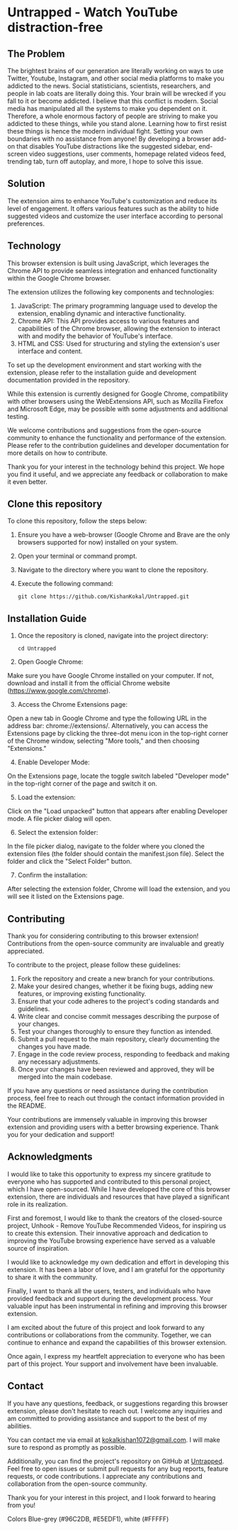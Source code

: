 # Untrapped - Watch YouTube distraction-free

## The Problem

The brightest brains of our generation are literally working on ways to use Twitter, Youtube, Instagram, and other social media platforms to make you addicted to the news. Social statisticians, scientists, researchers, and people in lab coats are literally doing this. Your brain will be wrecked if you fall to it or become addicted. I believe that this conflict is modern. Social media has manipulated all the systems to make you dependent on it. Therefore, a whole enormous factory of people are striving to make you addicted to these things, while you stand alone. Learning how to first resist these things is hence the modern individual fight. Setting your own boundaries with no assistance from anyone! By developing a browser add-on that disables YouTube distractions like the suggested sidebar, end-screen video suggestions, user comments, homepage related videos feed, trending tab, turn off autoplay, and more, I hope to solve this issue.

## Solution

The extension aims to enhance YouTube's customization and reduce its level of engagement. It offers various features such as the ability to hide suggested videos and customize the user interface according to personal preferences.

## Technology

This browser extension is built using JavaScript, which leverages the Chrome API to provide seamless integration and enhanced functionality within the Google Chrome browser.

The extension utilizes the following key components and technologies:

1. JavaScript: The primary programming language used to develop the extension, enabling dynamic and interactive functionality.
2. Chrome API: This API provides access to various features and capabilities of the Chrome browser, allowing the extension to interact with and modify the behavior of YouTube's interface.
3. HTML and CSS: Used for structuring and styling the extension's user interface and content.

To set up the development environment and start working with the extension, please refer to the installation guide and development documentation provided in the repository.

While this extension is currently designed for Google Chrome, compatibility with other browsers using the WebExtensions API, such as Mozilla Firefox and Microsoft Edge, may be possible with some adjustments and additional testing.

We welcome contributions and suggestions from the open-source community to enhance the functionality and performance of the extension. Please refer to the contribution guidelines and developer documentation for more details on how to contribute.

Thank you for your interest in the technology behind this project. We hope you find it useful, and we appreciate any feedback or collaboration to make it even better.

## Clone this repository

To clone this repository, follow the steps below:

1. Ensure you have a web-browser (Google Chrome and Brave are the only browsers supported for now) installed on your system.
2. Open your terminal or command prompt.
3. Navigate to the directory where you want to clone the repository.
4. Execute the following command:

   ```
   git clone https://github.com/KishanKokal/Untrapped.git
   ```

## Installation Guide

1. Once the repository is cloned, navigate into the project directory:

   ```
   cd Untrapped
   ```

2. Open Google Chrome:

Make sure you have Google Chrome installed on your computer. If not, download and install it from the official Chrome website (https://www.google.com/chrome).

3. Access the Chrome Extensions page:

Open a new tab in Google Chrome and type the following URL in the address bar: chrome://extensions/. Alternatively, you can access the Extensions page by clicking the three-dot menu icon in the top-right corner of the Chrome window, selecting "More tools," and then choosing "Extensions."

4. Enable Developer Mode:

On the Extensions page, locate the toggle switch labeled "Developer mode" in the top-right corner of the page and switch it on.

5. Load the extension:

Click on the "Load unpacked" button that appears after enabling Developer mode. A file picker dialog will open.

6. Select the extension folder:

In the file picker dialog, navigate to the folder where you cloned the extension files (the folder should contain the manifest.json file). Select the folder and click the "Select Folder" button.

7. Confirm the installation:

After selecting the extension folder, Chrome will load the extension, and you will see it listed on the Extensions page.

## Contributing

Thank you for considering contributing to this browser extension! Contributions from the open-source community are invaluable and greatly appreciated.

To contribute to the project, please follow these guidelines:

1. Fork the repository and create a new branch for your contributions.
2. Make your desired changes, whether it be fixing bugs, adding new features, or improving existing functionality.
3. Ensure that your code adheres to the project's coding standards and guidelines.
4. Write clear and concise commit messages describing the purpose of your changes.
5. Test your changes thoroughly to ensure they function as intended.
6. Submit a pull request to the main repository, clearly documenting the changes you have made.
7. Engage in the code review process, responding to feedback and making any necessary adjustments.
8. Once your changes have been reviewed and approved, they will be merged into the main codebase.

If you have any questions or need assistance during the contribution process, feel free to reach out through the contact information provided in the README.

Your contributions are immensely valuable in improving this browser extension and providing users with a better browsing experience. Thank you for your dedication and support!

## Acknowledgments

I would like to take this opportunity to express my sincere gratitude to everyone who has supported and contributed to this personal project, which I have open-sourced. While I have developed the core of this browser extension, there are individuals and resources that have played a significant role in its realization.

First and foremost, I would like to thank the creators of the closed-source project, Unhook - Remove YouTube Recommended Videos, for inspiring us to create this extension. Their innovative approach and dedication to improving the YouTube browsing experience have served as a valuable source of inspiration.

I would like to acknowledge my own dedication and effort in developing this extension. It has been a labor of love, and I am grateful for the opportunity to share it with the community.

Finally, I want to thank all the users, testers, and individuals who have provided feedback and support during the development process. Your valuable input has been instrumental in refining and improving this browser extension.

I am excited about the future of this project and look forward to any contributions or collaborations from the community. Together, we can continue to enhance and expand the capabilities of this browser extension.

Once again, I express my heartfelt appreciation to everyone who has been part of this project. Your support and involvement have been invaluable.

## Contact

If you have any questions, feedback, or suggestions regarding this browser extension, please don't hesitate to reach out. I welcome any inquiries and am committed to providing assistance and support to the best of my abilities.

You can contact me via email at [kokalkishan1072@gmail.com](mailto:kokalkishan1072@gmail.com). I will make sure to respond as promptly as possible.

Additionally, you can find the project's repository on GitHub at [Untrapped](https://github.com/KishanKokal/Untrapped). Feel free to open issues or submit pull requests for any bug reports, feature requests, or code contributions. I appreciate any contributions and collaboration from the open-source community.

Thank you for your interest in this project, and I look forward to hearing from you!

Colors
Blue-grey (#96C2DB, #E5EDF1), white (#FFFFF) 